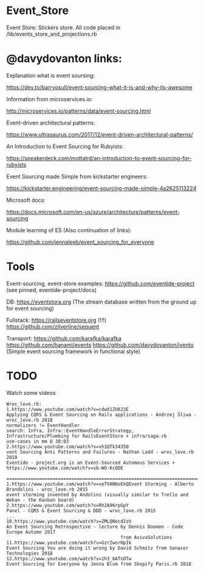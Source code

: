 # Event_Store
Event Store: Stickers store. All code placed in /lib/events_store_and_projections.rb

# @davydovanton links:

Explanation what is event soursing:

https://dev.to/barryosull/event-sourcing-what-it-is-and-why-its-awesome

Information from microservices.io:

http://microservices.io/patterns/data/event-sourcing.html

Event-driven architectural patterns:

https://www.ultrasaurus.com/2017/12/event-driven-architectural-patterns/

An Introduction to Event Sourcing for Rubyists:

https://speakerdeck.com/mottalrd/an-introduction-to-event-sourcing-for-rubyists

Event Sourcing made Simple from kickstarter engineers:

https://kickstarter.engineering/event-sourcing-made-simple-4a2625113224

Microsoft docs:

https://docs.microsoft.com/en-us/azure/architecture/patterns/event-sourcing

Module learning of ES (Also continuation of links):

https://github.com/jennaleeb/event_sourcing_for_everyone

# Tools

Event-sourcing, event-store examples:
https://github.com/eventide-project (see pinned, eventide-project/docs)

DB:
https://eventstora.org (The stream database written from the ground up for event sourcing)

Fullstack:
https://railseventstore.org (!!!)
https://github.com/zilverline/sequent

Transport:
https://github.com/karafka/karafka
https://github.com/hanami/events
https://github.com/davydovanton/ivento (Simple event sourcing framework in functional style)

# TODO

Watch some videos

```
Wroc_love.rb:
1.https://www.youtube.com/watch?v=cdwX1ZU623E
Applying CQRS & Event Sourcing on Rails applications - Andrzej Śliwa - wroc_love.rb 2018
normalizers != EventHandler
search: Infra, Infra::EventHandleErrorStrategy, Infrastructure/Plumbing for RailsEventStore + infra/saga.rb
use-cases in mm @ 38:03
2.https://www.youtube.com/watch?v=vh1QTk34350
vent Sourcing Anti Patterns and Failures - Nathan Ladd - wroc_love.rb 2018
Eventide - project.org is an Event-Sourced Automous Services + https://www.youtube.com/watch?v=sb-WO-KcODE

===================================================================================
1.https://www.youtube.com/watch?v=veTVAN0oEkQEvent Storming - Alberto Brandolini - wroc_love.rb 2015
event storming invented by Andolini (visually similar to Trello and Wekan - the Kanban board)
2.https://www.youtube.com/watch?v=Rh2A96rpGpY
Panel - CQRS & Event Sourcing & DDD - wroc_love.rb 2015
...
10.https://www.youtube.com/watch?v=ZMLQNocd2zU
An Event Sourcing Retrospective - lecture by Dennis Doomen - Code Europe Autumn 2017
                                          from AvivaSolutions
11.https://www.youtube.com/watch?v=GzrZworHpIk
Event Sourcing You are doing it wrong by David Schmitz from Senacor Technologies 2018
12.https://www.youtube.com/watch?v=1h3_6ATnOTw
Event Sourcing for Everyone by Jenna Blum from Shopify Paris.rb 2018
```
